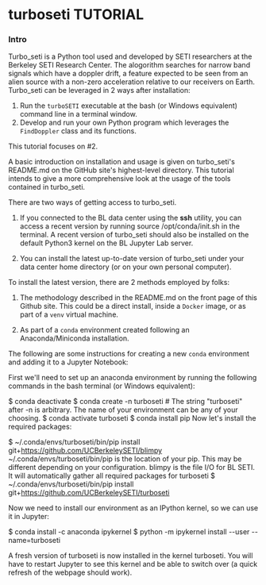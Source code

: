 turboseti TUTORIAL
=============================

### Intro

Turbo_seti is a Python tool used and developed by SETI researchers at the Berkeley SETI Research Center. The alogorithm searches for narrow band signals which have a doppler drift, a feature expected to be seen from an alien source with a non-zero acceleration relative to our receivers on Earth.  Turbo_seti can be leveraged in 2 ways after installation:
1) Run the ```turboSETI``` executable at the bash (or Windows equivalent) command line in a terminal window.
2) Develop and run your own Python program which leverages the ```FindDoppler``` class and its functions.

This tutorial focuses on #2.

A basic introduction on installation and usage is given on turbo_seti's README.md on the GitHub site's highest-level directory. This tutorial intends to give a more comprehensive look at the usage of the tools contained in turbo_seti.

There are two ways of getting access to turbo_seti.

1) If you connected to the BL data center using the **ssh** utility, you can access a recent version by running source /opt/conda/init.sh in the terminal.  A recent version of turbo_seti should also be installed on the default Python3 kernel on the BL Jupyter Lab server.

2) You can install the latest up-to-date version of turbo_seti under your data center home directory (or on your own personal computer).

To install the latest version, there are 2 methods employed by folks:

1) The methodology described in the README.md on the front page of this Github site.  This could be a direct install, inside a ```Docker``` image, or as part of a ```venv``` virtual machine.

2) As part of a ```conda``` environment created following an Anaconda/Miniconda installation.

The following are some instructions for creating a new ```conda``` environment and adding it to a Jupyter Notebook:

First we'll need to set up an anaconda environment by running the following commands in the bash terminal (or Windows equivalent):

$ conda deactivate
$ conda create -n turboseti # The string "turboseti" after -n is arbitrary.  The name of your environment can be any of your choosing.
$ conda activate turboseti
$ conda install pip
Now let's install the required packages:

$ ~/.conda/envs/turboseti/bin/pip install git+https://github.com/UCBerkeleySETI/blimpy
~/.conda/envs/turboseti/bin/pip is the location of your pip. This may be different depending on your configuration.
blimpy is the file I/O for BL SETI. It will automatically gather all required packages for turboseti
$ ~/.conda/envs/turboseti/bin/pip install git+https://github.com/UCBerkeleySETI/turboseti

Now we need to install our environment as an IPython kernel, so we can use it in Jupyter:

$ conda install -c anaconda ipykernel
$ python -m ipykernel install --user --name=turboseti

A fresh version of turboseti is now installed in the kernel turboseti. You will have to restart Jupyter to see this kernel and be able to switch over (a quick refresh of the webpage should work).

